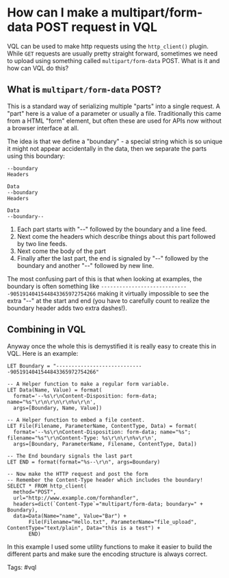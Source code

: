 # How can I make a multipart/form-data POST request in VQL

VQL can be used to make http requests using the `http_client()`
plugin. While `GET` requests are usually pretty straight forward,
sometimes we need to upload using something called
`multipart/form-data` POST. What is it and how can VQL do this?

## What is `multipart/form-data` POST?

This is a standard way of serializing multiple "parts" into a single
request. A "part" here is a value of a parameter or usually a
file. Traditionally this came from a HTML "form" element, but often
these are used for APIs now without a browser interface at all.

The idea is that we define a "boundary" - a special string which is so
unique it might not appear accidentally in the data, then we separate
the parts using this boundary:

```
--boundary
Headers

Data
--boundary
Headers

Data
--boundary--
```


1. Each part starts with "--" followed by the boundary and a line feed.
2. Next come the headers which describe things about this part
   followed by two line feeds.
3. Next come the body of the part
4. Finally after the last part, the end is signaled by "--" followed
   by the boundary and another "--" followed by new line.


The most confusing part of this is that when looking at examples, the
boundary is often something like
`-----------------------------9051914041544843365972754266` making it
virtually impossible to see the extra "--" at the start and end (you
have to carefully count to realize the boundary header adds two
extra dashes!).

## Combining in VQL

Anyway once the whole this is demystified it is really easy to create
this in VQL. Here is an example:

```vql
LET Boundary = "-----------------------------9051914041544843365972754266"

-- A Helper function to make a regular form variable.
LET Data(Name, Value) = format(
  format='--%s\r\nContent-Disposition: form-data; name="%s"\r\n\r\n\r\n%v\r\n',
  args=[Boundary, Name, Value])

-- A Helper function to embed a file content.
LET File(Filename, ParameterName, ContentType, Data) = format(
  format='--%s\r\nContent-Disposition: form-data; name="%s"; filename="%s"\r\nContent-Type: %s\r\n\r\n%v\r\n',
  args=[Boundary, ParameterName, Filename, ContentType, Data])

-- The End boundary signals the last part
LET END = format(format="%s--\r\n", args=Boundary)

-- Now make the HTTP request and post the form
-- Remember the Content-Type header which includes the boundary!
SELECT * FROM http_client(
  method="POST",
  url="http://www.example.com/formhandler",
  headers=dict(`Content-Type`="multipart/form-data; boundary=" + Boundary),
  data=Data(Name="name", Value="Bar") +
       File(Filename="Hello.txt", ParameterName="file_upload", ContentType="text/plain", Data="this is a test") +
       END)
```

In this example I used some utility functions to make it easier to build the 
different parts and make sure the encoding structure is always correct.

Tags: #vql
